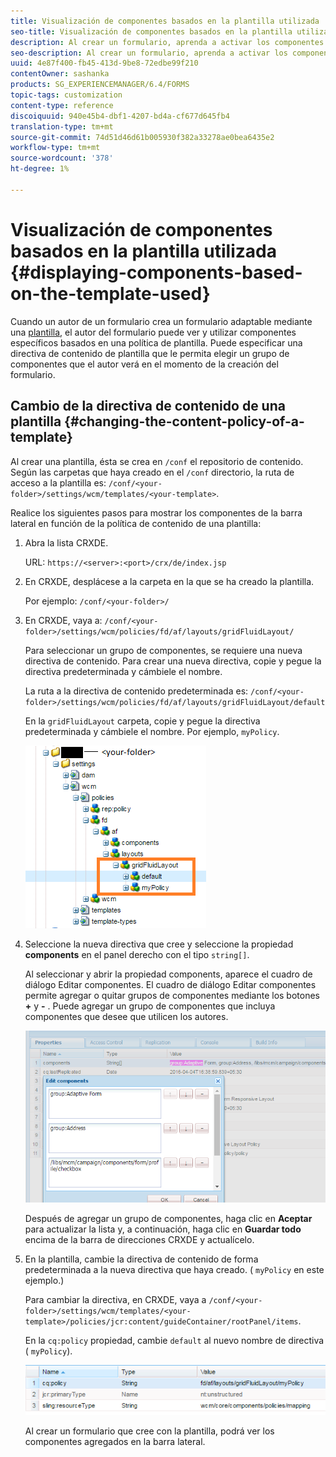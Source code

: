 ```yaml
---
title: Visualización de componentes basados en la plantilla utilizada
seo-title: Visualización de componentes basados en la plantilla utilizada
description: Al crear un formulario, aprenda a activar los componentes en la barra lateral en función de la plantilla seleccionada.
seo-description: Al crear un formulario, aprenda a activar los componentes en la barra lateral en función de la plantilla seleccionada.
uuid: 4e87f400-fb45-413d-9be8-72edbe99f210
contentOwner: sashanka
products: SG_EXPERIENCEMANAGER/6.4/FORMS
topic-tags: customization
content-type: reference
discoiquuid: 940e45b4-dbf1-4207-bd4a-cf677d645fb4
translation-type: tm+mt
source-git-commit: 74d51d46d61b005930f382a33278ae0bea6435e2
workflow-type: tm+mt
source-wordcount: '378'
ht-degree: 1%

---
```



# Visualización de componentes basados en la plantilla utilizada {#displaying-components-based-on-the-template-used}

Cuando un autor de un formulario crea un formulario adaptable mediante una [plantilla](/help/forms/using/template-editor.md), el autor del formulario puede ver y utilizar componentes específicos basados en una política de plantilla. Puede especificar una directiva de contenido de plantilla que le permita elegir un grupo de componentes que el autor verá en el momento de la creación del formulario.

## Cambio de la directiva de contenido de una plantilla {#changing-the-content-policy-of-a-template}

Al crear una plantilla, ésta se crea en `/conf` el repositorio de contenido. Según las carpetas que haya creado en el `/conf` directorio, la ruta de acceso a la plantilla es: `/conf/<your-folder>/settings/wcm/templates/<your-template>`.

Realice los siguientes pasos para mostrar los componentes de la barra lateral en función de la política de contenido de una plantilla:

1. Abra la lista CRXDE.

   URL: `https://<server>:<port>/crx/de/index.jsp`

1. En CRXDE, desplácese a la carpeta en la que se ha creado la plantilla.

   Por ejemplo: `/conf/<your-folder>/`

1. En CRXDE, vaya a: `/conf/<your-folder>/settings/wcm/policies/fd/af/layouts/gridFluidLayout/`

   Para seleccionar un grupo de componentes, se requiere una nueva directiva de contenido. Para crear una nueva directiva, copie y pegue la directiva predeterminada y cámbiele el nombre.

   La ruta a la directiva de contenido predeterminada es: `/conf/<your-folder>/settings/wcm/policies/fd/af/layouts/gridFluidLayout/default`

   En la `gridFluidLayout` carpeta, copie y pegue la directiva predeterminada y cámbiele el nombre. Por ejemplo, `myPolicy`.

   ![Copia de directivas predeterminadas](assets/crx-default1.png)

1. Seleccione la nueva directiva que cree y seleccione la propiedad **components** en el panel derecho con el tipo `string[]`.

   Al seleccionar y abrir la propiedad components, aparece el cuadro de diálogo Editar componentes. El cuadro de diálogo Editar componentes permite agregar o quitar grupos de componentes mediante los botones **+** y **-** . Puede agregar un grupo de componentes que incluya componentes que desee que utilicen los autores.

   ![Añadir o quitar componentes de la directiva](assets/add-components-list1.png)

   Después de agregar un grupo de componentes, haga clic en **Aceptar** para actualizar la lista y, a continuación, haga clic en **Guardar todo** encima de la barra de direcciones CRXDE y actualícelo.

1. En la plantilla, cambie la directiva de contenido de forma predeterminada a la nueva directiva que haya creado. ( `myPolicy` en este ejemplo.)

   Para cambiar la directiva, en CRXDE, vaya a `/conf/<your-folder>/settings/wcm/templates/<your-template>/policies/jcr:content/guideContainer/rootPanel/items`.

   En la `cq:policy` propiedad, cambie `default` al nuevo nombre de directiva ( `myPolicy`).

   ![Directiva de contenido de plantilla actualizada](assets/updated-policy.png)

   Al crear un formulario que cree con la plantilla, podrá ver los componentes agregados en la barra lateral.

